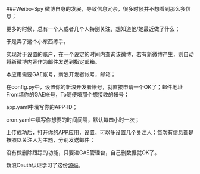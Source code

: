 ###Weibo-Spy
微博自身的发展，导致信息冗余，很多时候并不想看到那么多信息；

更多的时候，总有一个人或者几个人特别关注，想知道他/她最近做了什么；

于是弄了这个小东西练手。

实现对于设置的账户，在一个设定的时间内查询该微博，若有新微博产生，则自动将新微博内容作为邮件发送到指定邮箱。

本应用需要GAE帐号，新浪开发者帐号，邮箱；

在config.py中，设置你的新浪开发者帐号，就直接申请一个OK了；邮件地址From填你的GAE帐号，To随便填那个想接收的帐号；

app.yaml中填写你的APP-ID；

cron.yaml中填写你想要的时间间隔，默认每四小时一次；

上传成功后，打开你的APP应用，设置。可以多设置几个关注人；每次有信息都是按照以关注人为主题，分别发送邮件；

没有做删除跟踪的功能，只要进GAE管理台，自己删数据就OK了。

新浪Oauth认证学习了这份[源码](https://github.com/PinkyJie/Twitter2Sina)。


